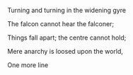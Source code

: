 Turning and turning in the widening gyre

The falcon cannot hear the falconer;

Things fall apart; the centre cannot hold;

Mere anarchy is loosed upon the world,

One more line
